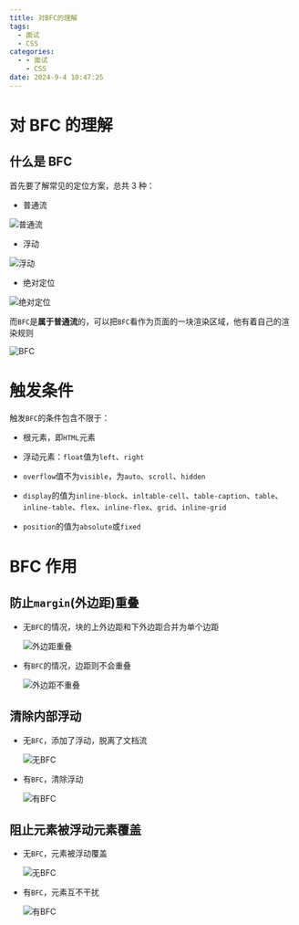 ```yaml
---
title: 对BFC的理解
tags:
  - 面试
  - CSS
categories:
  - - 面试
    - CSS
date: 2024-9-4 10:47:25
---
```


<!-- @format -->

# 对 BFC 的理解

## 什么是 BFC

首先要了解常见的定位方案，总共 3 种：

- 普通流

![普通流](../images/blog-2024-09-04-11-03-32.png)

- 浮动

![浮动](../images/blog-2024-09-04-11-04-12.png)

- 绝对定位

![绝对定位](../images/blog-2024-09-04-11-04-22.png)

而`BFC`是**属于普通流**的，可以把`BFC`看作为页面的一块渲染区域，他有着自己的渲染规则

![`BFC`](../images/blog-2024-09-04-11-05-34.png)

# 触发条件

触发`BFC`的条件包含不限于：

- 根元素，即`HTML`元素

- 浮动元素：`float`值为`left`、`right`

- `overflow`值不为`visible`，为`auto`、`scroll`、`hidden`

- `display`的值为`inline-block`、`inltable-cell`、`table-caption`、`table`、`inline-table`、`flex`、`inline-flex`、`grid`、`inline-grid`

- `position`的值为`absolute`或`fixed`

# BFC 作用

## 防止`margin`(外边距)重叠

- 无`BFC`的情况，块的上外边距和下外边距合并为单个边距

  ![外边距重叠](../images/blog-2024-09-04-11-15-02.png)

- 有`BFC`的情况，边距则不会重叠

  ![外边距不重叠](../images/blog-2024-09-04-11-34-08.png)

## 清除内部浮动

- 无`BFC`，添加了浮动，脱离了文档流

  ![无`BFC`](../images/blog-2024-09-04-11-35-41.png)

- 有`BFC`，清除浮动

  ![有`BFC`](../images/blog-2024-09-04-11-36-26.png)

## 阻止元素被浮动元素覆盖

- 无`BFC`，元素被浮动覆盖

  ![无`BFC`](../images/blog-2024-09-04-11-39-04.png)

- 有`BFC`，元素互不干扰

  ![有`BFC`](../images/blog-2024-09-04-11-41-27.png)
